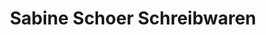 ---
title: "Sabine Schoer Schreibwaren"
url: /celle/sabine-schoer-schreibwaren/
shop: Schreibwaren
---